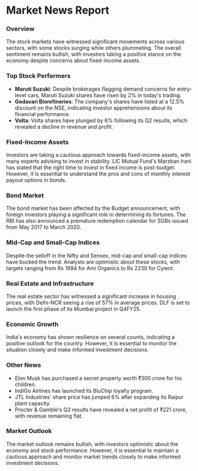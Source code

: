 **Market News Report**
=======================

### Overview

The stock markets have witnessed significant movements across various sectors, with some stocks surging while others plummeting. The overall sentiment remains bullish, with investors taking a positive stance on the economy despite concerns about fixed-income assets.

### Top Stock Performers

*   **Maruti Suzuki**: Despite brokerages flagging demand concerns for entry-level cars, Maruti Suzuki shares have risen by 2% in today's trading.
*   **Godavari Biorefineries**: The company's shares have listed at a 12.5% discount on the NSE, indicating investor apprehensions about its financial performance.
*   **Volta**: Volta shares have plunged by 6% following its Q2 results, which revealed a decline in revenue and profit.

### Fixed-Income Assets

Investors are taking a cautious approach towards fixed-income assets, with many experts advising to invest in stability. LIC Mutual Fund's Marzban Irani has stated that the right time to invest in fixed income is post-budget. However, it is essential to understand the pros and cons of monthly interest payout options in bonds.

### Bond Market

The bond market has been affected by the Budget announcement, with foreign investors playing a significant role in determining its fortunes. The RBI has also announced a premature redemption calendar for SGBs issued from May 2017 to March 2020.

### Mid-Cap and Small-Cap Indices

Despite the selloff in the Nifty and Sensex, mid-cap and small-cap indices have bucked the trend. Analysts are optimistic about these stocks, with targets ranging from Rs 1994 for Ami Organics to Rs 2230 for Cyient.

### Real Estate and Infrastructure

The real estate sector has witnessed a significant increase in housing prices, with Delhi-NCR seeing a rise of 57% in average prices. DLF is set to launch the first phase of its Mumbai project in Q4FY25.

### Economic Growth

India's economy has shown resilience on several counts, indicating a positive outlook for the country. However, it is essential to monitor the situation closely and make informed investment decisions.

### Other News

*   Elon Musk has purchased a secret property worth ₹300 crore for his children.
*   IndiGo Airlines has launched its BluChip loyalty program.
*   JTL Industries' share price has jumped 6% after expanding its Raipur plant capacity.
*   Procter & Gamble's Q2 results have revealed a net profit of ₹221 crore, with revenue remaining flat.

### Market Outlook

The market outlook remains bullish, with investors optimistic about the economy and stock performance. However, it is essential to maintain a cautious approach and monitor market trends closely to make informed investment decisions.